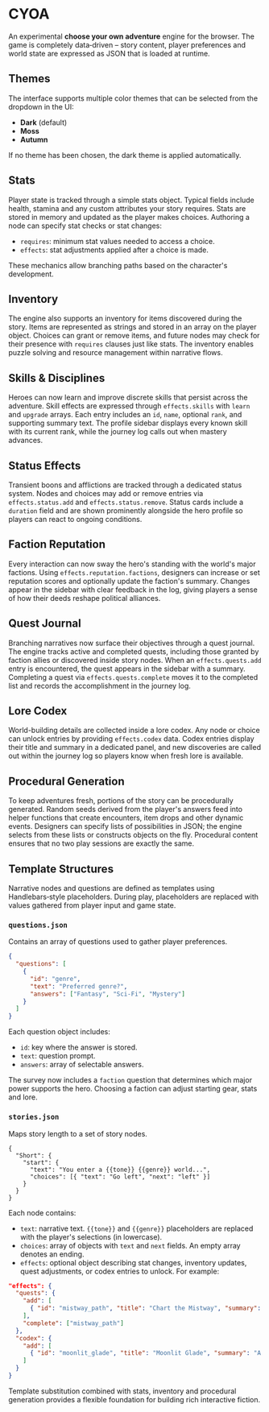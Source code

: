 # CYOA

An experimental **choose your own adventure** engine for the browser. The game is
completely data‑driven – story content, player preferences and world state are
expressed as JSON that is loaded at runtime.

## Themes

The interface supports multiple color themes that can be selected from the
dropdown in the UI:

- **Dark** (default)
- **Moss**
- **Autumn**

If no theme has been chosen, the dark theme is applied automatically.

## Stats

Player state is tracked through a simple stats object. Typical fields include
health, stamina and any custom attributes your story requires. Stats are stored
in memory and updated as the player makes choices. Authoring a node can specify
stat checks or stat changes:

- `requires`: minimum stat values needed to access a choice.
- `effects`: stat adjustments applied after a choice is made.

These mechanics allow branching paths based on the character's development.

## Inventory

The engine also supports an inventory for items discovered during the story.
Items are represented as strings and stored in an array on the player object.
Choices can grant or remove items, and future nodes may check for their
presence with `requires` clauses just like stats. The inventory enables puzzle
solving and resource management within narrative flows.

## Skills & Disciplines

Heroes can now learn and improve discrete skills that persist across the
adventure. Skill effects are expressed through `effects.skills` with `learn`
and `upgrade` arrays. Each entry includes an `id`, `name`, optional `rank`,
and supporting summary text. The profile sidebar displays every known skill
with its current rank, while the journey log calls out when mastery advances.

## Status Effects

Transient boons and afflictions are tracked through a dedicated status system.
Nodes and choices may add or remove entries via `effects.status.add` and
`effects.status.remove`. Status cards include a `duration` field and are shown
prominently alongside the hero profile so players can react to ongoing
conditions.

## Faction Reputation

Every interaction can now sway the hero's standing with the world's major
factions. Using `effects.reputation.factions`, designers can increase or set
reputation scores and optionally update the faction's summary. Changes appear
in the sidebar with clear feedback in the log, giving players a sense of how
their deeds reshape political alliances.

## Quest Journal

Branching narratives now surface their objectives through a quest journal. The
engine tracks active and completed quests, including those granted by faction
allies or discovered inside story nodes. When an `effects.quests.add` entry is
encountered, the quest appears in the sidebar with a summary. Completing a
quest via `effects.quests.complete` moves it to the completed list and records
the accomplishment in the journey log.

## Lore Codex

World-building details are collected inside a lore codex. Any node or choice
can unlock entries by providing `effects.codex` data. Codex entries display
their title and summary in a dedicated panel, and new discoveries are called
out within the journey log so players know when fresh lore is available.

## Procedural Generation

To keep adventures fresh, portions of the story can be procedurally generated.
Random seeds derived from the player's answers feed into helper functions that
create encounters, item drops and other dynamic events. Designers can specify
lists of possibilities in JSON; the engine selects from these lists or
constructs objects on the fly. Procedural content ensures that no two play
sessions are exactly the same.

## Template Structures

Narrative nodes and questions are defined as templates using Handlebars‑style
placeholders. During play, placeholders are replaced with values gathered from
player input and game state.

### `questions.json`

Contains an array of questions used to gather player preferences.

```json
{
  "questions": [
    {
      "id": "genre",
      "text": "Preferred genre?",
      "answers": ["Fantasy", "Sci-Fi", "Mystery"]
    }
  ]
}
```

Each question object includes:

- `id`: key where the answer is stored.
- `text`: question prompt.
- `answers`: array of selectable answers.

The survey now includes a `faction` question that determines which major power
supports the hero. Choosing a faction can adjust starting gear, stats and lore.

### `stories.json`

Maps story length to a set of story nodes.

```
{
  "Short": {
    "start": {
      "text": "You enter a {{tone}} {{genre}} world...",
      "choices": [{ "text": "Go left", "next": "left" }]
    }
  }
}
```

Each node contains:

- `text`: narrative text. `{{tone}}` and `{{genre}}` placeholders are replaced
  with the player's selections (in lowercase).
- `choices`: array of objects with `text` and `next` fields. An empty array
  denotes an ending.
- `effects`: optional object describing stat changes, inventory updates, quest
  adjustments, or codex entries to unlock. For example:

```json
"effects": {
  "quests": {
    "add": [
      { "id": "mistway_path", "title": "Chart the Mistway", "summary": "Trace the hidden route." }
    ],
    "complete": ["mistway_path"]
  },
  "codex": {
    "add": [
      { "id": "moonlit_glade", "title": "Moonlit Glade", "summary": "A sanctuary for sworn oaths." }
    ]
  }
}
```

Template substitution combined with stats, inventory and procedural generation
provides a flexible foundation for building rich interactive fiction.
